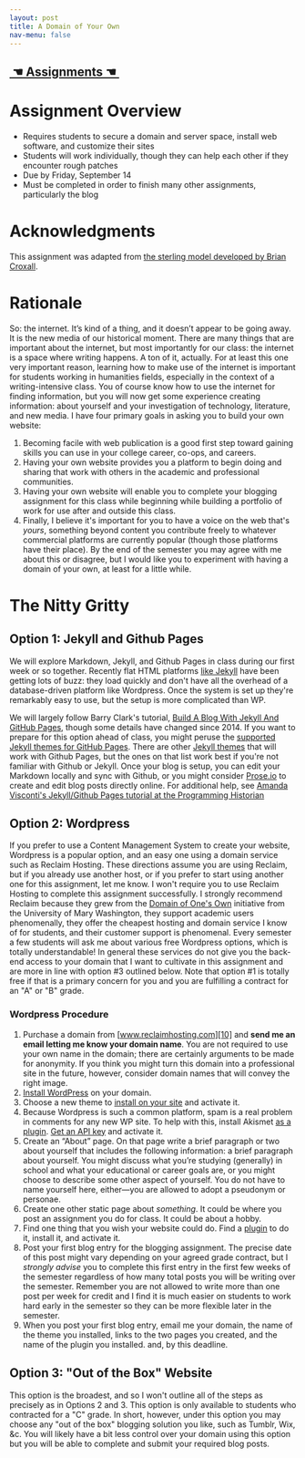 ```yaml
---
layout: post
title: A Domain of Your Own
nav-menu: false
---
```


## [ ☚ Assignments ☚ ][1]

# Assignment Overview

+ Requires students to secure a domain and server space, install web software, and customize their sites
+ Students will work individually, though they can help each other if they encounter rough patches
+ Due by Friday, September 14
+ Must be completed in order to finish many other assignments, particularly the blog

# Acknowledgments 

This assignment was adapted from [the sterling model developed by Brian Croxall][2].

# Rationale

So: the internet. It’s kind of a thing, and it doesn’t appear to be going away. It is the new media of our historical moment. There are many things that are important about the internet, but most importantly for our class: the internet is a space where writing happens. A ton of it, actually. For at least this one very important reason, learning how to make use of the internet is important for students working in humanities fields, especially in the context of a writing-intensive class. You of course know how to use the internet for finding information, but you will now get some experience creating information: about yourself and your investigation of technology, literature, and new media. I have four primary goals in asking you to build your own website:

1. Becoming facile with web publication is a good first step toward gaining skills you can use in your college career, co-ops, and careers. 
2. Having your own website provides you a platform to begin doing and sharing that work with others in the academic and professional communities.
3. Having your own website will enable you to complete your blogging assignment for this class while beginning while building a portfolio of work for use after and outside this class.
4. Finally, I believe it's important for you to have a voice on the web that's *yours*, something beyond content you contribute freely to whatever commercial platforms are currently popular (though those platforms have their place). By the end of the semester you may agree with me about this or disagree, but I would like you to experiment with having a domain of your own, at least for a little while.

# The Nitty Gritty

## Option 1: Jekyll and Github Pages

We will explore Markdown, Jekyll, and Github Pages in class during our first week or so together. Recently flat HTML platforms [like Jekyll][3] have been getting lots of buzz: they load quickly and don't have all the overhead of a database-driven platform like Wordpress. Once the system is set up they're remarkably easy to use, but the setup is more complicated than WP. 

We will largely follow Barry Clark's tutorial, [Build A Blog With Jekyll And GitHub Pages][4], though some details have changed since 2014. If you want to prepare for this option ahead of class, you might peruse the [supported Jekyll themes for GitHub Pages][5]. There are other [Jekyll themes][6] that will work with Github Pages, but the ones on that list work best if you're not familiar with Github or Jekyll. Once your blog is setup, you can edit your Markdown locally and sync with Github, or you might consider [Prose.io][7] to create and edit blog posts directly online. 
For additional help, see [Amanda Visconti's Jekyll/Github Pages tutorial at the Programming Historian][8]

## Option 2: Wordpress

If you prefer to use a Content Management System to create your website, Wordpress is a popular option, and an easy one using a domain service such as Reclaim Hosting. These directions assume you are using Reclaim, but if you already use another host, or if you prefer to start using another one for this assignment, let me know. I won't require you to use Reclaim Hosting to complete this assignment successfully. I strongly recommend Reclaim because they grew from the [Domain of One's Own][9] initiative from the University of Mary Washington, they support academic users phenomenally, they offer the cheapest hosting and domain service I know of for students, and their customer support is phenomenal. Every semester a few students will ask me about various free Wordpress options, which is totally understandable! In general these services do not give you the back-end access to your domain that I want to cultivate in this assignment and are more in line with option #3 outlined below. Note that option #1 is totally free if that is a primary concern for you and you are fulfilling a contract for an "A" or "B" grade. 

### Wordpress Procedure

1. Purchase a domain from [www.reclaimhosting.com][10] and **send me an email letting me know your domain name**. You are not required to use your own name in the domain; there are certainly arguments to be made for anonymity. If you think you might turn this domain into a professional site in the future, however, consider domain names that will convey the right image. 
2. [Install WordPress][11] on your domain.
3. Choose a new theme to [install on your site][12] and activate it.
4. Because Wordpress is such a common platform, spam is a real problem in comments for any new WP site. To help with this, install Akismet [as a plugin][13]. [Get an API key][14] and activate it.
5. Create an “About” page. On that page write a brief paragraph or two about yourself that includes the following information: a brief paragraph about yourself. You might discuss what you’re studying (generally) in school and what your educational or career goals are, or you might choose to describe some other aspect of yourself. You do not have to name yourself here, either—you are allowed to adopt a pseudonym or personae. 
6. Create one other static page about _something_. It could be where you post an assignment you do for class. It could be about a hobby.
7. Find one thing that you wish your website could do. Find a [plugin][15] to do it, install it, and activate it.  
5. Post your first blog entry for the blogging assignment. The precise date of this post might vary depending on your agreed grade contract, but I *strongly advise* you to complete this first entry in the first few weeks of the semester regardless of how many total posts you will be writing over the semester. Remember you are not allowed to write more than one post per week for credit and I find it is much easier on students to work hard early in the semester so they can be more flexible later in the semester.  
6. When you post your first blog entry, email me your domain, the name of the theme you installed, links to the two pages you created, and the name of the plugin you installed. and,  by this deadline. 
	 
## Option 3: "Out of the Box" Website 

This option is the broadest, and so I won't outline all of the steps as precisely as in Options 2 and 3. This option is only available to students who contracted for a "C" grade. In short, however, under this option you may choose any "out of the box" blogging solution you like, such as Tumblr, Wix, &c. You will likely have a bit less control over your domain using this option but you will be able to complete and submit your required blog posts. 





[1]:	/assignments.html
[2]:	http://www.briancroxall.net/s14dh/assignments/building-your-own-website/
[3]:	https://jekyllrb.com/
[4]:	https://www.smashingmagazine.com/2014/08/build-blog-jekyll-github-pages/
[5]:	https://pages.github.com/themes/
[6]:	http://jekyllthemes.org/
[7]:	http://prose.io/
[8]:	https://programminghistorian.org/en/lessons/building-static-sites-with-jekyll-github-pages
[9]:	https://www.wired.com/insights/2012/07/a-domain-of-ones-own/
[10]:	http://www.reclaimhosting.com
[11]:	http://portal.reclaimhosting.com/knowledgebase.php?action=displayarticle&id=2
[12]:	https://www.youtube.com/watch?v=AL6K_pYdvfU
[13]:	https://www.youtube.com/watch?v=u075nwYCIfQ
[14]:	http://akismet.com/
[15]:	http://wordpress.org/plugins/